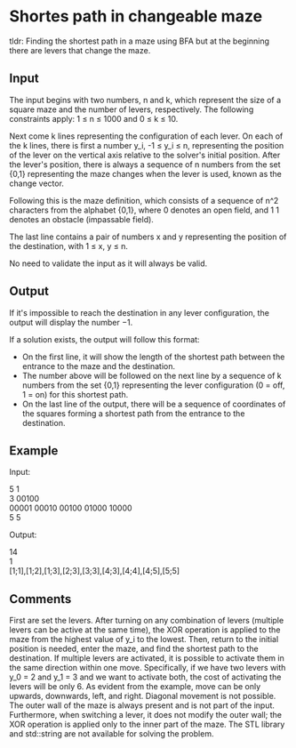 # Shortes path in changeable maze

tldr: Finding the shortest path in a maze using BFA but at the beginning there are levers that change the maze.



## Input

The input begins with two numbers, n﻿ and k﻿, which represent the size of a square maze and the number of levers, respectively. 
The following constraints apply:
1 ≤ n ≤ 1000 and 0 ≤ k ≤ 10﻿.

Next come k﻿ lines representing the configuration of each lever. On each of the k﻿ lines, there is first a number y_i, -1 ≤ y_i ≤ n﻿, representing the position of the lever on the vertical axis relative to the solver's initial position. After the lever's position, there is always a sequence of n﻿ numbers from the set {0,1} representing the maze changes when the lever is used, known as the change vector.

Following this is the maze definition, which consists of a sequence of n^2 characters from the alphabet {0,1}﻿, where 0﻿ denotes an open field, and 1
1﻿ denotes an obstacle (impassable field).

The last line contains a pair of numbers x﻿ and y﻿ representing the position of the destination, with 1 ≤ x, y ≤ n﻿.

No need to validate the input as it will always be valid.



## Output

If it's impossible to reach the destination in any lever configuration, the output will display the number −1﻿.

If a solution exists, the output will follow this format:
* On the first line, it will show the length of the shortest path between the entrance to the maze and the destination.
* The number above will be followed on the next line by a sequence of k﻿ numbers from the set {0,1}﻿ representing the lever configuration (0﻿ = off, 1﻿ = on) for this shortest path.
* On the last line of the output, there will be a sequence of coordinates of the squares forming a shortest path from the entrance to the destination.



## Example

Input:

5 1<br>
3 00100<br>
00001 00010 00100 01000 10000<br>
5 5

Output:

14<br>
1<br>
[1;1],[1;2],[1;3],[2;3],[3;3],[4;3],[4;4],[4;5],[5;5]



## Comments

First are set the levers. After turning on any combination of levers (multiple levers can be active at the same time), the XOR operation is applied to the maze from the highest value of y_i to the lowest. Then, return to the initial position is needed, enter the maze, and find the shortest path to the destination.
If multiple levers are activated, it is possible to activate them in the same direction within one move. Specifically, if we have two levers with y_0 = 2﻿ and y_1 = 3﻿ and we want to activate both, the cost of activating the levers will be only 6﻿.
As evident from the example, move can be only upwards, downwards, left, and right. Diagonal movement is not possible.
The outer wall of the maze is always present and is not part of the input. Furthermore, when switching a lever, it does not modify the outer wall; the XOR operation is applied only to the inner part of the maze.
The STL library and std::string are not available for solving the problem.
